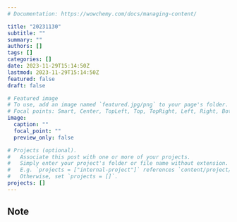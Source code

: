```yaml
---
# Documentation: https://wowchemy.com/docs/managing-content/

title: "20231130"
subtitle: ""
summary: ""
authors: []
tags: []
categories: []
date: 2023-11-29T15:14:50Z
lastmod: 2023-11-29T15:14:50Z
featured: false
draft: false

# Featured image
# To use, add an image named `featured.jpg/png` to your page's folder.
# Focal points: Smart, Center, TopLeft, Top, TopRight, Left, Right, BottomLeft, Bottom, BottomRight.
image:
  caption: ""
  focal_point: ""
  preview_only: false

# Projects (optional).
#   Associate this post with one or more of your projects.
#   Simply enter your project's folder or file name without extension.
#   E.g. `projects = ["internal-project"]` references `content/project/deep-learning/index.md`.
#   Otherwise, set `projects = []`.
projects: []
---
```


## Note

